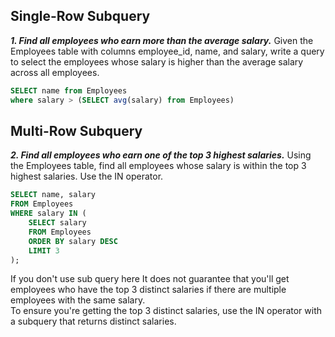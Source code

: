 ## Single-Row Subquery
***1. Find all employees who earn more than the average salary.***
Given the Employees table with columns employee_id, name, and salary, write a query to select the employees whose salary is higher than the average salary across all employees.

```sql
SELECT name from Employees
where salary > (SELECT avg(salary) from Employees)
```
## Multi-Row Subquery
***2. Find all employees who earn one of the top 3 highest salaries.***
Using the Employees table, find all employees whose salary is within the top 3 highest salaries. Use the IN operator.

```sql
SELECT name, salary
FROM Employees
WHERE salary IN (
    SELECT salary
    FROM Employees
    ORDER BY salary DESC
    LIMIT 3
);
```
If you don't use sub query here  It does not guarantee that you'll get employees who have the top 3 distinct salaries if there are multiple employees with the same salary.<br>
To ensure you're getting the top 3 distinct salaries, use the IN operator with a subquery that returns distinct salaries.
